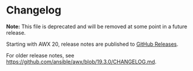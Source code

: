 # Changelog

**Note:** This file is deprecated and will be removed at some point in a future release.

Starting with AWX 20, release notes are published to [GitHub Releases](https://github.com/ansible/awx/releases).

For older release notes, see https://github.com/ansible/awx/blob/19.3.0/CHANGELOG.md.
